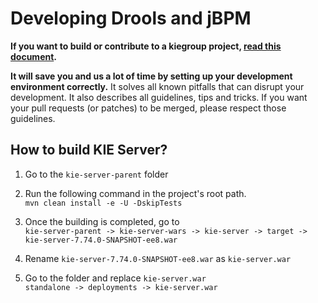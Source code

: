 Developing Drools and jBPM
==========================

**If you want to build or contribute to a kiegroup project, [read this document](https://github.com/kiegroup/droolsjbpm-build-bootstrap/blob/master/README.md).**

**It will save you and us a lot of time by setting up your development environment correctly.**
It solves all known pitfalls that can disrupt your development.
It also describes all guidelines, tips and tricks.
If you want your pull requests (or patches) to be merged, please respect those guidelines.

## How to build KIE Server?

1. Go to the `kie-server-parent` folder

2. Run the following command in the project's root path.
<br>`mvn clean install -e -U -DskipTests`

3. Once the building is completed, go to
<br>`kie-server-parent -> kie-server-wars -> kie-server -> target -> kie-server-7.74.0-SNAPSHOT-ee8.war`

4. Rename `kie-server-7.74.0-SNAPSHOT-ee8.war` as `kie-server.war`

5. Go to the folder and replace `kie-server.war`
<br>`standalone -> deployments -> kie-server.war`
